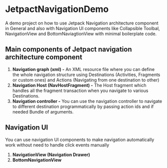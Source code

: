 # JetpactNavigationDemo
A demo project on how to use Jetpack Navigation architecture component in General and also with Navigation UI components like Collapsible Toolbal, NavigationView and BottomNaviagtionView with minimal boilerplate code.


## Main components of Jetpact navigation architecture component
1. **Navigation graph (xml) -**
An XML resource file where you can define the whole navigation structure using Destinations (Activities, Fragments or custom ones) and Actions (Navigating from one destination to other)
2. **Navigation Host (NavHostFragment) -** 
The Host fragment which handles all the fragment transaction when you navigate to various Destinations.
3. **Navigation controller -**
You can use the navigation controller to navigate to different destination programmatically by passing action ids and if needed Bundle of arguments.

## Navigation UI
You can use navigation UI components to make navigation automatically work without need to handle click events manually
1. **NavigationView (Navigation Drawer)**
2. **BottomNavigationView**
